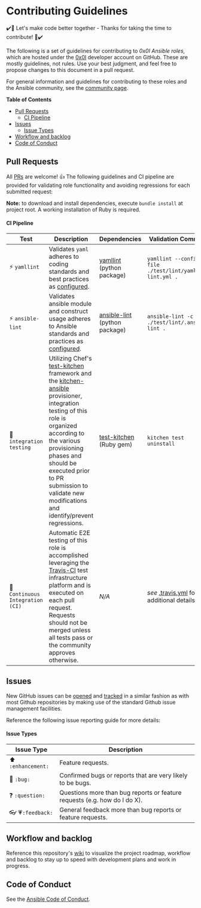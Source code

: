 # Contributing Guidelines

:heavy_check_mark::tada: Let's make code better together - Thanks for taking the time to contribute! :tada::heavy_check_mark:

The following is a set of guidelines for contributing to *0x0I Ansible roles*, which are hosted under the [0x0I](https://github.com/0x0I?tab=repositories) developer account on GitHub. These are mostly guidelines, not rules. Use your best judgment, and feel free to propose changes to this document in a pull request.

For general information and guidelines for contributing to these roles and the Ansible community, see the [community page](https://docs.ansible.com/ansible/latest/community/).

**Table of Contents**
  - [Pull Requests](#pull-requests)
      - [CI Pipeline](#ci-pipeline)
  - [Issues](#issues)
      - [Issue Types](#issue-types)
  - [Workflow and backlog](#workflow-and-backlog)
  - [Code of Conduct](#code-of-conduct)

## Pull Requests

All [PRs](https://github.com/0x0I/ansible-role-lotus/pulls) are welcome! :+1: The following guidelines and CI pipeline are provided for validating role functionality and avoiding regressions for each submitted request:

**Note:** to download and install dependencies, execute `bundle install` at project root. A working installation of Ruby is required.

#### CI Pipeline

| Test | Description | Dependencies | Validation Command |
| --- | --- | --- | --- |
| :zap: `yamllint` | Validates `yaml` adheres to coding standards and best practices as [configured](https://github.com/0x0I/ansible-role-lotus/blob/master/test/lint/yaml-lint.yml). | [yamllint](https://yamllint.readthedocs.io/en/stable/) (python package) | `yamllint --config-file ./test/lint/yaml-lint.yml .` |
| :zap: `ansible-lint` | Validates ansible module and construct usage adheres to Ansible standards and practices as [configured](https://github.com/0x0I/ansible-role-lotus/blob/master/test/lint/.ansible-lint). | [ansible-lint](https://docs.ansible.com/ansible-lint/) (python package) | `ansible-lint -c ./test/lint/.ansible-lint .` |
| :wrench: `integration testing` | Utilizing Chef's [test-kitchen](https://docs.chef.io/kitchen.html) framework and the [kitchen-ansible](https://github.com/neillturner/kitchen-ansible) provisioner, integration testing of this role is organized according to the various provisioning phases and should be executed prior to PR submission to validate new modifications and identify/prevent regressions. | [test-kitchen](https://github.com/test-kitchen/test-kitchen#test-kitchen) (Ruby gem) | `kitchen test uninstall` |
| :traffic_light: `Continuous Integration (CI)` | Automatic E2E testing of this role is accomplished leveraging the [Travis-CI](https://travis-ci.com/0x0I/ansible-role-lotus) test infrastructure platform and is executed on each pull request. Requests should not be merged unless all tests pass or the community approves otherwise. | *N/A* | *see* [.travis.yml](https://github.com/0x0I/ansible-role-lotus/blob/master/.travis.yml) for additional details |

## Issues

New GitHub issues can be [opened](https://github.com/0x0I/ansible-role-lotus/issues/new) and [tracked](https://github.com/0x0I/ansible-role-lotus/issues) in a similar fashion as with most Github repositories by making use of the standard Github issue management facilities.

Reference the following issue reporting guide for more details:

#### Issue Types

| Issue Type | Description |
| --- | --- |
| :arrow_up: `:enhancement:` | Feature requests. |
| :bug: `:bug:` | Confirmed bugs or reports that are very likely to be bugs. |
| :question: `:question:` | Questions more than bug reports or feature requests (e.g. how do I do X). |
| :eyeglasses: :heartpulse:`:feedback:` | General feedback more than bug reports or feature requests. |

## Workflow and backlog

Reference this repository's [wiki](https://github.com/0x0I/ansible-role-lotus/wiki) to visualize the project roadmap, workflow and backlog to stay up to speed with development  plans and work in progress.

## Code of Conduct

See the [Ansible Code of Conduct](https://docs.ansible.com/ansible/latest/community/code_of_conduct.html).
